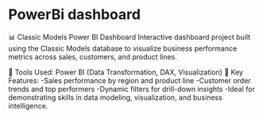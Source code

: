 # PowerBi dashboard
📊 Classic Models Power BI Dashboard
Interactive dashboard project built using the Classic Models database to visualize business performance metrics across sales, customers, and product lines.

🔹 Tools Used: Power BI (Data Transformation, DAX, Visualization)
🔹 Key Features:
-Sales performance by region and product line
-Customer order trends and top performers
-Dynamic filters for drill-down insights
-Ideal for demonstrating skills in data modeling, visualization, and business intelligence.

